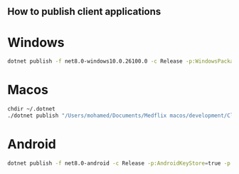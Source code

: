 ## How to publish client applications

# Windows
```bash
dotnet publish -f net8.0-windows10.0.26100.0 -c Release -p:WindowsPackageType=None -p:WindowsAppSDKSelfContained=true --self-contained 
```

# Macos 
```bash
chdir ~/.dotnet
./dotnet publish "/Users/mohamed/Documents/Medflix macos/development/Client/MauiApp/Medflix.csproj" -f net8.0-maccatalyst -c Release --self-contained
```

# Android
```bash
dotnet publish -f net8.0-android -c Release -p:AndroidKeyStore=true -p:AndroidSigningKeyStore=medflix.keystore -p:AndroidSigningKeyAlias=medflix -p:AndroidSigningKeyPass={password} -p:AndroidSigningStorePass={password}
```